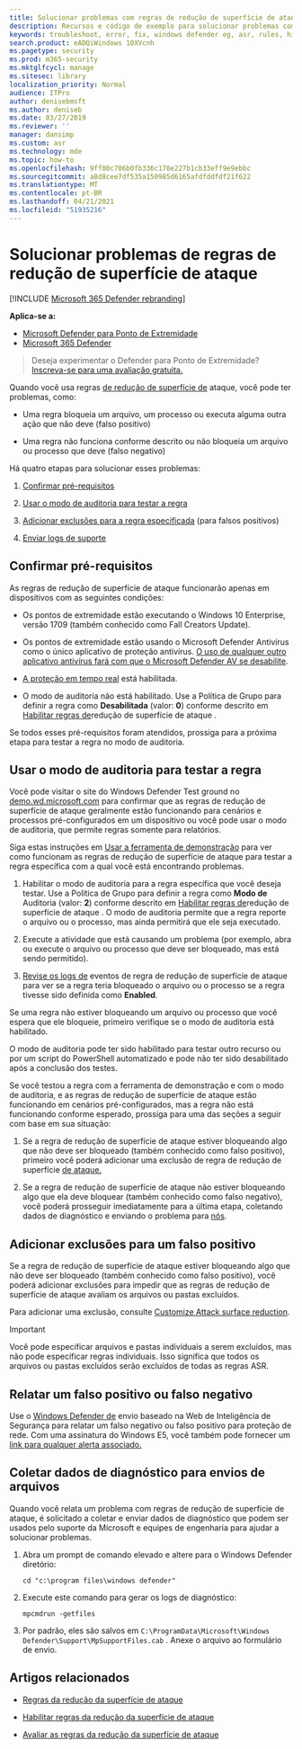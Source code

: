 ```yaml
---
title: Solucionar problemas com regras de redução de superfície de ataque
description: Recursos e código de exemplo para solucionar problemas com regras de redução de superfície de ataque no Microsoft Defender para Ponto de Extremidade.
keywords: troubleshoot, error, fix, windows defender eg, asr, rules, hips, troubleshoot, audit, exclusion, false positive, broken, blocking, Microsoft Defender for Endpoint
search.product: eADQiWindows 10XVcnh
ms.pagetype: security
ms.prod: m365-security
ms.mktglfcycl: manage
ms.sitesec: library
localization_priority: Normal
audience: ITPro
author: denisebmsft
ms.author: deniseb
ms.date: 03/27/2019
ms.reviewer: ''
manager: dansimp
ms.custom: asr
ms.technology: mde
ms.topic: how-to
ms.openlocfilehash: 9ff00c706b0fb336c178e227b1cb33eff9e9ebbc
ms.sourcegitcommit: a8d8cee7df535a150985d6165afdfddfdf21f622
ms.translationtype: MT
ms.contentlocale: pt-BR
ms.lasthandoff: 04/21/2021
ms.locfileid: "51935216"
---
```

# <a name="troubleshoot-attack-surface-reduction-rules"></a>Solucionar problemas de regras de redução de superfície de ataque

[!INCLUDE [Microsoft 365 Defender rebranding](../../includes/microsoft-defender.md)]


**Aplica-se a:**
- [Microsoft Defender para Ponto de Extremidade](https://go.microsoft.com/fwlink/p/?linkid=2154037)
- [Microsoft 365 Defender](https://go.microsoft.com/fwlink/?linkid=2118804)

> Deseja experimentar o Defender para Ponto de Extremidade? [Inscreva-se para uma avaliação gratuita.](https://www.microsoft.com/microsoft-365/windows/microsoft-defender-atp?ocid=docs-wdatp-pullalerts-abovefoldlink) 


Quando você usa regras [de redução de superfície de](attack-surface-reduction.md) ataque, você pode ter problemas, como:

- Uma regra bloqueia um arquivo, um processo ou executa alguma outra ação que não deve (falso positivo)

- Uma regra não funciona conforme descrito ou não bloqueia um arquivo ou processo que deve (falso negativo)

Há quatro etapas para solucionar esses problemas:

1. [Confirmar pré-requisitos](#confirm-prerequisites)

2. [Usar o modo de auditoria para testar a regra](#use-audit-mode-to-test-the-rule)

3. [Adicionar exclusões para a regra especificada](#add-exclusions-for-a-false-positive) (para falsos positivos)

4. [Enviar logs de suporte](#collect-diagnostic-data-for-file-submissions)

## <a name="confirm-prerequisites"></a>Confirmar pré-requisitos

As regras de redução de superfície de ataque funcionarão apenas em dispositivos com as seguintes condições:

- Os pontos de extremidade estão executando o Windows 10 Enterprise, versão 1709 (também conhecido como Fall Creators Update).

- Os pontos de extremidade estão usando o Microsoft Defender Antivírus como o único aplicativo de proteção antivírus. [O uso de qualquer outro aplicativo antivírus fará com que o Microsoft Defender AV se desabilite](https://docs.microsoft.com/windows/security/threat-protection/microsoft-defender-antivirus/microsoft-defender-antivirus-compatibility).

- [A proteção em tempo real](https://docs.microsoft.com/windows/security/threat-protection/microsoft-defender-antivirus/configure-real-time-protection-microsoft-defender-antivirus) está habilitada.

- O modo de auditoria não está habilitado. Use a Política de Grupo para definir a regra como **Desabilitada** (valor: **0**) conforme descrito em [Habilitar regras de](enable-attack-surface-reduction.md)redução de superfície de ataque .

Se todos esses pré-requisitos foram atendidos, prossiga para a próxima etapa para testar a regra no modo de auditoria.

## <a name="use-audit-mode-to-test-the-rule"></a>Usar o modo de auditoria para testar a regra

Você pode visitar o site do Windows Defender Test ground no [demo.wd.microsoft.com](https://demo.wd.microsoft.com?ocid=cx-wddocs-testground) para confirmar que as regras de redução de superfície de ataque geralmente estão funcionando para cenários e processos pré-configurados em um dispositivo ou você pode usar o modo de auditoria, que permite regras somente para relatórios.

Siga estas instruções em [Usar a ferramenta de demonstração](evaluate-attack-surface-reduction.md) para ver como funcionam as regras de redução de superfície de ataque para testar a regra específica com a qual você está encontrando problemas.

1. Habilitar o modo de auditoria para a regra específica que você deseja testar. Use a Política de Grupo para definir a regra como **Modo de** Auditoria (valor: **2**) conforme descrito em [Habilitar regras de](enable-attack-surface-reduction.md)redução de superfície de ataque . O modo de auditoria permite que a regra reporte o arquivo ou o processo, mas ainda permitirá que ele seja executado.

2. Execute a atividade que está causando um problema (por exemplo, abra ou execute o arquivo ou processo que deve ser bloqueado, mas está sendo permitido).

3. [Revise os logs de](attack-surface-reduction.md) eventos de regra de redução de superfície de ataque para ver se a regra teria bloqueado o arquivo ou o processo se a regra tivesse sido definida como **Enabled**.

Se uma regra não estiver bloqueando um arquivo ou processo que você espera que ele bloqueie, primeiro verifique se o modo de auditoria está habilitado.

O modo de auditoria pode ter sido habilitado para testar outro recurso ou por um script do PowerShell automatizado e pode não ter sido desabilitado após a conclusão dos testes.

Se você testou a regra com a ferramenta de demonstração e com o modo de auditoria, e as regras de redução de superfície de ataque estão funcionando em cenários pré-configurados, mas a regra não está funcionando conforme esperado, prossiga para uma das seções a seguir com base em sua situação:

1. Se a regra de redução de superfície de ataque estiver bloqueando algo que não deve ser bloqueado (também conhecido como falso positivo), primeiro você poderá adicionar uma exclusão de regra de redução de superfície [de ataque.](#add-exclusions-for-a-false-positive)

2. Se a regra de redução de superfície de ataque não estiver bloqueando algo que ela deve bloquear (também conhecido como falso negativo), você poderá prosseguir imediatamente para a última etapa, coletando dados de diagnóstico e enviando o problema para [nós](#collect-diagnostic-data-for-file-submissions).

## <a name="add-exclusions-for-a-false-positive"></a>Adicionar exclusões para um falso positivo

Se a regra de redução de superfície de ataque estiver bloqueando algo que não deve ser bloqueado (também conhecido como falso positivo), você poderá adicionar exclusões para impedir que as regras de redução de superfície de ataque avaliam os arquivos ou pastas excluídos.

Para adicionar uma exclusão, consulte [Customize Attack surface reduction](customize-attack-surface-reduction.md).

>[!IMPORTANT]
>Você pode especificar arquivos e pastas individuais a serem excluídos, mas não pode especificar regras individuais.
>Isso significa que todos os arquivos ou pastas excluídos serão excluídos de todas as regras ASR.

## <a name="report-a-false-positive-or-false-negative"></a>Relatar um falso positivo ou falso negativo

Use o [Windows Defender de](https://www.microsoft.com/wdsi/filesubmission) envio baseado na Web de Inteligência de Segurança para relatar um falso negativo ou falso positivo para proteção de rede. Com uma assinatura do Windows E5, você também pode fornecer um [link para qualquer alerta associado.](alerts-queue.md)

## <a name="collect-diagnostic-data-for-file-submissions"></a>Coletar dados de diagnóstico para envios de arquivos

Quando você relata um problema com regras de redução de superfície de ataque, é solicitado a coletar e enviar dados de diagnóstico que podem ser usados pelo suporte da Microsoft e equipes de engenharia para ajudar a solucionar problemas.

1. Abra um prompt de comando elevado e altere para o Windows Defender diretório:

   ```console
   cd "c:\program files\windows defender"
   ```

2. Execute este comando para gerar os logs de diagnóstico:

   ```console
   mpcmdrun -getfiles
   ```

3. Por padrão, eles são salvos em `C:\ProgramData\Microsoft\Windows Defender\Support\MpSupportFiles.cab` . Anexe o arquivo ao formulário de envio.

## <a name="related-articles"></a>Artigos relacionados

- [Regras da redução da superfície de ataque](attack-surface-reduction.md)

- [Habilitar regras da redução da superfície de ataque](enable-attack-surface-reduction.md)

- [Avaliar as regras da redução da superfície de ataque](evaluate-attack-surface-reduction.md)
